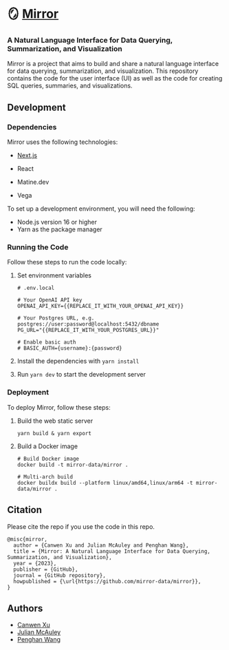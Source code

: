 # 🪞 [Mirror](https://mirror-data.github.io/)

### A Natural Language Interface for Data Querying, Summarization, and Visualization

Mirror is a project that aims to build and share a natural language interface for data querying, summarization, and visualization. This repository contains the code for the user interface (UI) as well as the code for creating SQL queries, summaries, and visualizations.


## Development

### Dependencies

Mirror uses the following technologies:

- [Next.js](https://nextjs.org/) 

- React
- Matine.dev
- Vega

To set up a development environment, you will need the following:

- Node.js version 16 or higher
- Yarn as the package manager

### Running the Code

Follow these steps to run the code locally:

1. Set environment variables

   ```
   # .env.local
   
   # Your OpenAI API key
   OPENAI_API_KEY={{REPLACE_IT_WITH_YOUR_OPENAI_API_KEY}}
   
   # Your Postgres URL, e.g. postgres://user:password@localhost:5432/dbname
   PG_URL="{{REPLACE_IT_WITH_YOUR_POSTGRES_URL}}"
   
   # Enable basic auth
   # BASIC_AUTH={username}:{password}
   ```

2. Install the dependencies with `yarn install`

3. Run `yarn dev` to start the development server



### Deployment

To deploy Mirror, follow these steps:

1. Build the web static server

   ```
   yarn build & yarn export
   ```

2. Build a Docker image

   ```
   # Build Docker image
   docker build -t mirror-data/mirror .
   
   # Multi-arch build
   docker buildx build --platform linux/amd64,linux/arm64 -t mirror-data/mirror .
   ```

## Citation

Please cite the repo if you use the code in this repo.

```
@misc{mirror,
  author = {Canwen Xu and Julian McAuley and Penghan Wang},
  title = {Mirror: A Natural Language Interface for Data Querying, Summarization, and Visualization},
  year = {2023},
  publisher = {GitHub},
  journal = {GitHub repository},
  howpublished = {\url{https://github.com/mirror-data/mirror}},
}
```

## Authors

- [Canwen Xu](https://www.canwenxu.net/)
- [Julian McAuley](https://cseweb.ucsd.edu/~jmcauley/)
- [Penghan Wang](https://github.com/wph95)

